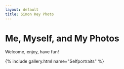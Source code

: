 ```yaml
---
layout: default
title: Simon Rey Photo
---
```


# Me, Myself, and My Photos

Welcome, enjoy, have fun!

{% include gallery.html name="Selfportraits" %}